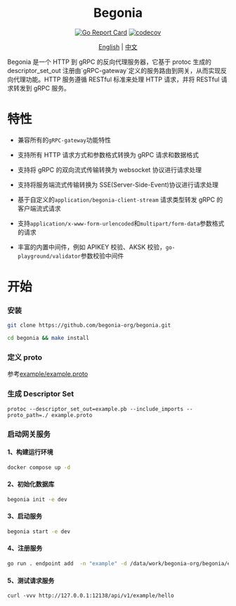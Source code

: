 <div >
<h1 align="center">Begonia</h1>  
<center>

[![Go Report Card](https://goreportcard.com/badge/github.com/begonia-org/begonia)](https://goreportcard.com/report/github.com/begonia-org/begonia)
[![codecov](https://codecov.io/github/begonia-org/begonia/graph/badge.svg?token=VGGAA5A87B)](https://codecov.io/github/begonia-org/begonia)

</center>

<center>

[English](README.md) | [中文](README_ZH.md)

</center>
<p>
Begonia 是一个 HTTP 到 gRPC 的反向代理服务器，它基于 protoc 生成的 descriptor_set_out 注册由`gRPC-gateway`定义的服务路由到网关，从而实现反向代理功能。HTTP 服务遵循 RESTful 标准来处理 HTTP 请求，并将 RESTful 请求转发到 gRPC 服务。
</p>
</div>

# 特性

- 兼容所有的`gRPC-gateway`功能特性

- 支持所有 HTTP 请求方式和参数格式转换为 gRPC 请求和数据格式

- 支持将 gRPC 的双向流式传输转换为 websocket 协议进行请求处理

- 支持将服务端流式传输转换为 SSE(Server-Side-Event)协议进行请求处理

- 基于自定义的`application/begonia-client-stream` 请求类型转发 gRPC 的客户端流式请求

- 支持`application/x-www-form-urlencoded`和`multipart/form-data`参数格式的请求

- 丰富的内置中间件，例如 APIKEY 校验、AKSK 校验，`go-playground/validator`参数校验中间件

# 开始

### 安装

```bash
git clone https://github.com/begonia-org/begonia.git
```

```bash
cd begonia && make install
```

### 定义 proto

参考[example/example.proto](example/example.proto)

### 生成 Descriptor Set

```shell
protoc --descriptor_set_out=example.pb --include_imports --proto_path=./ example.proto
```

### 启动网关服务

#### 1、构建运行环境

```bash
docker compose up -d
```

#### 2、初始化数据库

```bash
begonia init -e dev
```

#### 3、启动服务

```bash
begonia start -e dev
```

#### 4、注册服务

```bash
go run . endpoint add  -n "example" -d /data/work/begonia-org/begonia/example/example.pb -p 127.0.0.1:1949  -p 127.0.0.1:2024
```

#### 5、测试请求服务

```
curl -vvv http://127.0.0.1:12138/api/v1/example/hello
```
